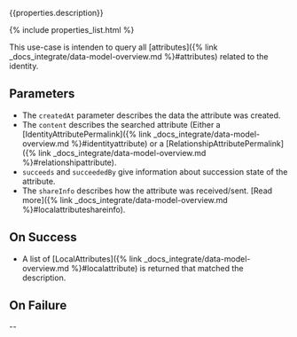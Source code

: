 {{properties.description}}

{% include properties_list.html %}

This use-case is intenden to query all [attributes]({% link _docs_integrate/data-model-overview.md %}#attributes)
related to the identity.

## Parameters

- The `createdAt` parameter describes the data the attribute was created.
- The `content` describes the searched attribute (Either a [IdentityAttributePermalink]({% link _docs_integrate/data-model-overview.md %}#identityattribute)
  or a [RelationshipAttributePermalink]({% link _docs_integrate/data-model-overview.md %}#relationshipattribute).
- `succeeds` and `succeededBy` give information about succession state of the attribute.
- The `shareInfo` describes how the attribute was received/sent. [Read more]({% link _docs_integrate/data-model-overview.md %}#localattributeshareinfo).

## On Success

- A list of [LocalAttributes]({% link _docs_integrate/data-model-overview.md %}#localattribute) is returned that matched the description.

## On Failure

--
